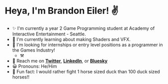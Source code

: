 # Heya, I'm Brandon Eiler! ✌

- ✨ I'm currently a year 2 Game Programming student at Academy of Interactive Entertainment - Seattle.
- 🌱 I'm currently learning about making Shaders and VFX.
- 🔭 I'm looking for internships or entry level positions as a programmer in the Games Industry!
  - ⚒ 
- 📩 Reach me on **[Twitter](https://www.twitter.com/random_crit)**, **[LinkedIn](https://www.linkedin.com/in/barndone)**, or **[Bluesky](https://bsky.app/profile/barndone.bsky.social)**
- 😀 Pronouns: He/Him
- 🦆 Fun fact: I would rather fight 1 horse sized duck than 100 duck sized horses!!
